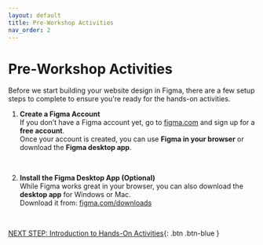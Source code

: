 ```yaml
---
layout: default
title: Pre-Workshop Activities
nav_order: 2
---
```

# Pre-Workshop Activities

Before we start building your website design in Figma, there are a few setup steps to complete to ensure you're ready for the hands-on activities.

1.  **Create a Figma Account**  
If you don’t have a Figma account yet, go to [figma.com](https://www.figma.com) and sign up for a **free account**.  
Once your account is created, you can use **Figma in your browser** or download the **Figma desktop app**.
<br/>

2.  **Install the Figma Desktop App (Optional)**  
While Figma works great in your browser, you can also download the **desktop app** for Windows or Mac.  
Download it from: [figma.com/downloads](https://www.figma.com/downloads)

<br/>

[NEXT STEP: Introduction to Hands-On Activities](activities-intro.html){: .btn .btn-blue }
